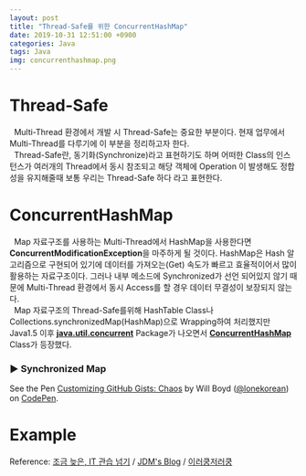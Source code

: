 ```yaml
---
layout: post
title: "Thread-Safe를 위한 ConcurrentHashMap"
date: 2019-10-31 12:51:00 +0900
categories: Java
tags: Java
img: concurrenthashmap.png 
---
```


# Thread-Safe
&nbsp; Multi-Thread 환경에서 개발 시 Thread-Safe는 중요한 부분이다. 현재 업무에서 Multi-Thread를 다루기에 이 부분을 정리하고자 한다.<br>
&nbsp; Thread-Safe란, 동기화(Synchronize)라고 표현하기도 하며 어떠한 Class의 인스턴스가 여러개의 Thread에서 동시 참조되고 해당 객체에 Operation 이 발생해도 정합성을 유지해줄때 보통 우리는 Thread-Safe 하다 라고 표현한다.

# ConcurrentHashMap
&nbsp; Map 자료구조를 사용하는 Multi-Thread에서 HashMap을 사용한다면  **ConcurrentModificationException**을 마주하게 될 것이다. HashMap은 Hash 알고리즘으로 구현되어 있기에 데이터를 가져오는(Get) 속도가 빠르고 효율적이어서 많이 활용하는 자료구조이다. 그러나 내부 메소드에 Synchronized가 선언 되어있지 않기 때문에  Multi-Thread 환경에서 동시 Access를 할 경우 데이터 무결성이 보장되지 않는다.<br> 
&nbsp; Map 자료구조의 Thread-Safe를위해  HashTable Class나 Collections.synchronizedMap(HashMap)으로 Wrapping하여 처리했지만 Java1.5 이후 **[java.util.concurrent](https://docs.oracle.com/javase/8/docs/api/index.html?java/util/concurrent/package-summary.html)** Package가 나오면서 **[ConcurrentHashMap](https://docs.oracle.com/javase/8/docs/api/java/util/concurrent/ConcurrentHashMap.html)** Class가 등장했다.

### ▶ Synchronized Map
<!-- <script src="https://gist.github.com/hboseong/a8b642ae38fde033e109880b620c19dd.js"></script> -->

<section>
<p data-height="518" data-theme-id="0" data-slug-hash="xqwMRe" data-default-tab="result" data-user="lonekorean" data-embed-version="2" data-pen-title="Customizing GitHub Gists: Chaos" class="codepen">See the Pen <a href="http://codepen.io/lonekorean/pen/xqwMRe/">Customizing GitHub Gists: Chaos</a> by Will Boyd (<a href="http://codepen.io/lonekorean">@lonekorean</a>) on <a href="http://codepen.io">CodePen</a>.</p>
<script src="https://gist.github.com/hboseong/a8b642ae38fde033e109880b620c19dd.js"></script>
<script async src="https://gist.github.com/hboseong/a8b642ae38fde033e109880b620c19dd.js"></script>
			<!-- <script async src="https://production-assets.codepen.io/assets/embed/ei.js"></script> -->
</section>

# Example
<!-- <script src="https://gist.github.com/hboseong/14f7949dff1f36761dd66db9d6a922a6.js"></script> -->

Reference: [조금 늦은, IT 관습 넘기](http://blog.breakingthat.com/2019/04/04/java-collection-map-concurrenthashmap) / [JDM's Blog](https://jdm.kr/blog/197)  / [이러쿵저러쿵](https://ooz.co.kr/71)
